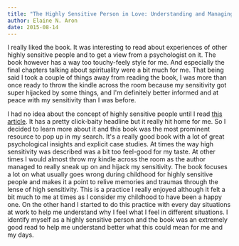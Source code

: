 ```yaml
---
title: "The Highly Sensitive Person in Love: Understanding and Managing Relationships When the World Overwhelms You"
author: Elaine N. Aron
date: 2015-08-14
---
```

I really liked the book. It was interesting to read about experiences of other highly sensitive people and to get a view from a psychologist on it. The book however has a way too touchy-feely style for me. And especially the final chapters talking about spirituality were a bit much for me. That being said I took a couple of things away from reading the book, I was more than once ready to throw the kindle across the room because my sensitivity got super hijacked by some things, and I'm definitely better informed and at peace with my sensitivity than I was before.

I had no idea about the concept of highly sensitive people until I read [this article][1]. It has a pretty click-baity headline but it really hit home for me. So I decided to learn more about it and this book was the most prominent resource to pop up in my search. It's a really good book with a lot of great psychological insights and explicit case studies. At times
the way high sensitivity was described was a bit too feel-good for my taste. At other times I would almost throw my kindle across the room as the author managed to really sneak up on and hijack my sensitivity. The book focuses a lot on what usually goes wrong during childhood for highly sensitive people and makes it a point to relive memories and traumas through the lense of high sensitivity. This is a practice I really enjoyed although it felt a bit much to me at times as I consider my childhood to have been a happy one. On the other hand I started to do this practice with every day situations at work to help me understand why I feel what I feel in different situations. I identify myself as a highly sensitive person and the book was an extremely good read to
help me understand better what this could mean for me and my days.

[1]:	http://m.huffpost.com/us/entry/4810794 "Article about Highly Sensitive Person on Huffington Post"

